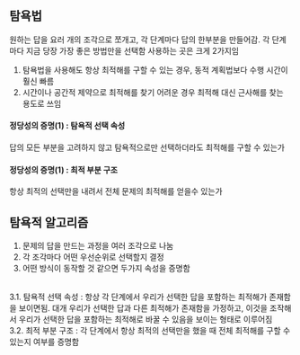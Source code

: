 ## 탐욕법
원하는 답을 요러 개의 조각으로 쪼개고, 각 단계마다 답의 한부분을 만들어감. 각 단계마다 지금 당장 가장 좋은 방법만을 선택함
사용하는 곳은 크게 2가지임
1. 탐욕법을 사용해도 항상 최적해를 구할 수 있는 경우, 동적 계획법보다 수행 시간이 훨신 빠름
2. 시간이나 공간적 제약으로 최적해를 찾기 어려운 경우 최적해 대신 근사해를 찾는 용도로 쓰임

#### 정당성의 증명(1) : 탐욕적 선택 속성
답의 모든 부분을 고려하지 않고 탐욕적으로만 선택하더라도 최적해를 구할 수 있는가

#### 정당성의 증명(1) : 최적 부분 구조
항상 최적의 선택만을 내려서 전체 문제의 최적해를 얻을수 있는가

## 탐욕적 알고리즘
1. 문제의 답을 만드는 과정을 여러 조각으로 나눔
2. 각 조각마다 어떤 우선순위로 선택할지 결정
3. 어떤 방식이 동작할 것 같으면 두가지 속성을 증명함
<br>
3.1. 탐욕적 선택 속성 : 항상 각 단계에서 우리가 선택한 답을 포함하는 최적해가 존재함을 보이면됨. 대개 우리가 선택한 답과 다른 최적해가 존재함을 가정하고, 이것을 조작해서 우리가 선택한 답을 포함하는 최적해로 바꿀 수 있음을 보이는 형태로 이루어짐
<br>
3.2. 최적 부분 구조 : 각 단계에서 항상 최적의 선택만을 했을 때 전체 최적해를 구할 수 있는지 여부를 증명함